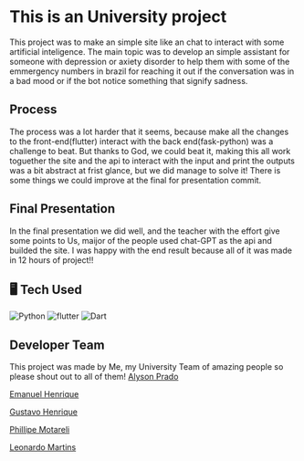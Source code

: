 # This is an University project

This project was to make an simple site like an chat to interact with some artificial inteligence.
The main topic was to develop an simple assistant for someone with depression or axiety disorder to help them with some of the emmergency numbers in brazil for reaching it out if the conversation was in a bad mood or if the bot notice something that signify sadness.

## Process

The process was a lot harder that it seems, because make all the changes to the front-end(flutter) interact with the back end(fask-python) was a challenge to beat. But thanks to God, we could beat it, making this all work toguether the site and the api to interact with the input and print the outputs was a bit abstract at frist glance, but we did manage to solve it! There is some things we could improve at the final for presentation commit.

## Final Presentation

In the final presentation we did well, and the teacher with the effort give some points to Us, maijor of the people used chat-GPT as the api and builded the site. I was happy with the end result because all of it was made in 12 hours of project!!

## 🖥️ Tech Used

![Python](https://img.shields.io/badge/python-000?style=for-the-badge&logo=python&logoColor=ffdd54)
![flutter](https://img.shields.io/badge/flutter-000?style=for-the-badge&logo=flutter&logoColor=02569B)
![Dart](https://img.shields.io/badge/dart-000?style=for-the-badge&logo=dart&logoColor=0175C2)

## Developer Team
This project was made by Me, my University Team of amazing people so please shout out to all of them!
[Alyson Prado](mailto:alyson.prado85@gmail.com)

[Emanuel Henrique](mainto:emanuelhenrique2004@gmail.com)

[Gustavo Henrique](mainto:Gustavogoncalves3ch@gmail.com)

[Phillipe Motareli](mainto:philippe.motareli@gmail.com)

[Leonardo Martins](mainto:Leonardomartinez0211@gmail.com)
